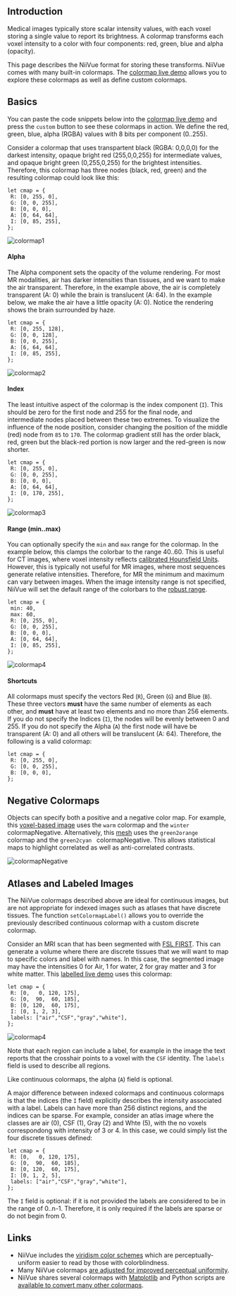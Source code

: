## Introduction

Medical images typically store scalar intensity values, with each voxel storing a single value to report its brightness. A colormap transforms each voxel intensity to a color with four components: red, green, blue and alpha (opacity).   

This page describes the NiiVue format for storing these transforms. NiiVue comes with many built-in colormaps. The [colormap live demo](https://niivue.github.io/niivue/features/colormaps.html) allows you to explore these colormaps as well as define custom colormaps.

## Basics

 You can paste the code snippets below into the [colormap live demo](https://niivue.github.io/niivue/features/colormaps.html) and press the `custom` button to see these colormaps in action. We define the red, green, blue, alpha (RGBA) values with 8 bits per component (0..255).

Consider a colormap that uses transpartent black (RGBA: 0,0,0,0) for the darkest intensity, opaque bright red (255,0,0,255) for intermediate values, and opaque bright green (0,255,0,255) for the brightest intensities. Therefore, this colormap has three nodes (black, red, green) and the resulting colormap could look like this:

```
let cmap = {
 R: [0, 255, 0],
 G: [0, 0, 255],
 B: [0, 0, 0],
 A: [0, 64, 64],
 I: [0, 85, 255],
};
```
![colormap1](colormap1.png)

#### Alpha

The Alpha component sets the opacity of the volume rendering. For most MR modalities, air has darker intensities than tissues, and we want to make the air transparent. Therefore, in the example above, the air is completely transparent (A: 0) while the brain is translucent (A: 64). In the example below, we make the air have a little opacity (A: 0). Notice the rendering shows the brain surrounded by haze.

```
let cmap = {
 R: [0, 255, 128],
 G: [0, 0, 128],
 B: [0, 0, 255],
 A: [6, 64, 64],
 I: [0, 85, 255],
};
```

![colormap2](colormap2.png)

#### Index

The least intuitive aspect of the colormap is the index component (`I`). This should be zero for the first node and 255 for the final node, and intermediate nodes placed between these two extremes. To visualize the influence of the node position, consider changing the position of the middle (red) node from `85` to `170`. The colormap gradient still has the order black, red, green but the black-red portion is now larger and the red-green is now shorter.

```
let cmap = {
 R: [0, 255, 0],
 G: [0, 0, 255],
 B: [0, 0, 0],
 A: [0, 64, 64],
 I: [0, 170, 255],
};
```

![colormap3](colormap3.png)

#### Range (min..max)

You can optionally specify the `min` and `max` range for the colormap. In the example below, this clamps the colorbar to the range 40..60. This is useful for CT images, where voxel intensity reflects [calibrated Hounsfield Units](https://en.wikipedia.org/wiki/Hounsfield_scale). However, this is typically not useful for MR images, where most sequences generate relative intensities. Therefore, for MR the minimum and maximum can vary between images. When the image intensity range is not specified, NiiVue will set the default range of the colorbars to the [robust range](https://fsl.fmrib.ox.ac.uk/fsl/fslwiki/Fslutils).


```
let cmap = {
 min: 40,
 max: 60,
 R: [0, 255, 0],
 G: [0, 0, 255],
 B: [0, 0, 0],
 A: [0, 64, 64],
 I: [0, 85, 255],
};
```
![colormap4](colormap4.png)

#### Shortcuts

All colormaps must specify the vectors Red (`R`), Green (`G`) and Blue (`B`). These three vectors **must** have the same number of elements as each other, and **must** have at least two elements and no more than 256 elements. If you do not specify the Indices (`I`), the nodes will be evenly between 0 and 255. If you do not specify the Alpha (`A`) the first node will have be transparent (A: 0) and all others will be translucent (A: 64). Therefore, the following is a valid colormap:

```
let cmap = {
 R: [0, 255, 0],
 G: [0, 0, 255],
 B: [0, 0, 0],
};
```

## Negative Colormaps

Objects can specify both a positive and a negative color map. For example, this [voxel-based image](https://niivue.github.io/niivue/features/alphathreshold.html) uses the `warm` colormap and the `winter` colormapNegative. Alternatively, this [mesh](https://niivue.github.io/niivue/features/mesh.stats.html) uses the `green2orange ` colormap and the `green2cyan ` colormapNegative. This allows statistical maps to highlight correlated as well as anti-correlated contrasts.

![colormapNegative](colormapNegative.png)

## Atlases and Labeled Images

The NiiVue colormaps described above are ideal for continuous images, but are not appropriate for indexed images such as atlases that have discrete tissues. The function `setColormapLabel()` allows you to override the previously described continuous colormap with a custom discrete colormap.

Consider an MRI scan that has been segmented with [FSL FIRST](https://fsl.fmrib.ox.ac.uk/fsl/fslwiki/FIRST). This can generate a volume where there are discrete tissues that we will want to map to specific colors and label with names. In this case, the segmented image may have the intensities 0 for Air, 1 for water, 2 for gray matter and 3 for white matter. This [labelled live demo](https://niivue.github.io/niivue/features/segment.html) uses this colormap:

```
let cmap = {
 R: [0,   0, 120, 175],
 G: [0,  90,  60, 185],
 B: [0, 120,  60, 175],
 I: [0, 1, 2, 3],
 labels: ["air","CSF","gray","white"],
};
```

![colormap4](label.png)

Note that each region can include a label, for example in the image the text reports that the crosshair points to a voxel with the `CSF` identity. The `labels` field is used to describe all regions.

Like continuous colormaps, the alpha (`A`) field is optional.

A major difference between indexed colormaps and continuous colormaps is that the indices (the `I` field) explicitly describes the intensity associated with a label. Labels can have more than 256 distinct regions, and the indices can be sparse. For example, consider an atlas image where the classes are air (0), CSF (1), Gray (2) and Whte (5), with the no voxels correspondong with intensity of 3 or 4. In this case, we could simply list the four discrete tissues defined:

```
let cmap = {
 R: [0,   0, 120, 175],
 G: [0,  90,  60, 185],
 B: [0, 120,  60, 175],
 I: [0, 1, 2, 5],
 labels: ["air","CSF","gray","white"],
};
```

The `I` field is optional: if it is not provided the labels are considered to be in the range of 0..n-1. Therefore, it is only required if the labels are sparse or do not begin from 0.

## Links

 - NiiVue includes the [viridism color schemes](https://jmsallan.netlify.app/blog/the-viridis-palettes/) which are perceptually-uniform easier to read by those with colorblindness.
 - Many NiiVue colormaps [are adjusted for improved perceptual uniformity](https://github.com/CPernet/brain_colours).
 - NiiVue shares several colormaps with [Matplotlib](https://matplotlib.org/stable/tutorials/colors/colormaps.html#sequential) and Python scripts are [available to convert many other colormaps](https://github.com/niivue/Py2NiiVueColormaps).